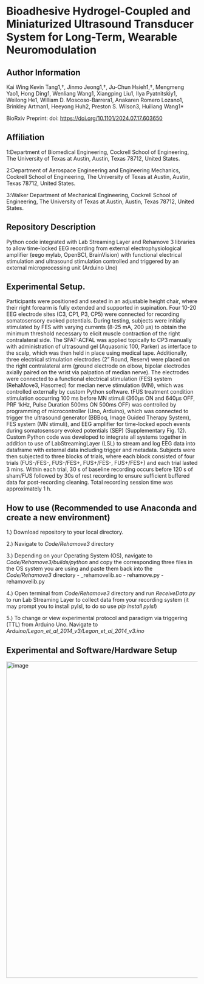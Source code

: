 # Bioadhesive Hydrogel-Coupled and Miniaturized Ultrasound Transducer System for Long-Term, Wearable Neuromodulation
## Author Information
Kai Wing Kevin Tang1,†, Jinmo Jeong1,†, Ju-Chun Hsieh1,†, Mengmeng Yao1, Hong Ding1, Wenliang Wang1, Xiangping Liu1, Ilya Pyatnitskiy1, Weilong He1, William D. Moscoso-Barrera1, Anakaren Romero Lozano1, Brinkley Artman1, Heeyong Huh2, Preston S. Wilson3, Huiliang Wang1* 

BioRxiv Preprint: doi: https://doi.org/10.1101/2024.07.17.603650

## Affiliation
1:Department of Biomedical Engineering, Cockrell School of Engineering, The University of Texas at Austin, Austin, Texas 78712, United States.

2:Department of Aerospace Engineering and Engineering Mechanics, Cockrell School of Engineering, The University of Texas at Austin, Austin, Texas 78712, United States.

3:Walker Department of Mechanical Engineering, Cockrell School of Engineering, The University of Texas at Austin, Austin, Texas 78712, United States.

## Repository Description
Python code integrated with Lab Streaming Layer and Rehamove 3 libraries to allow time-locked EEG recording from external electrophysiological amplifier (eego mylab, OpenBCI, BrainVision) with functional electrical stimulation and ultrasound stimulation controlled and triggered by an external microprocessing unit (Arduino Uno)

## Experimental Setup. 
Participants were positioned and seated in an adjustable height chair, where their right forearm is fully extended and supported in supination. Four 10-20 EEG electrode sites (C3, CP1, P3, CP5) were connected for recording somatosensory evoked potentials. During testing, subjects were initially stimulated by FES with varying currents (8-25 mA, 200 µs) to obtain the minimum threshold necessary to elicit muscle contraction of the right contralateral side. The SFAT-ACFAL was applied topically to CP3 manually with administration of ultrasound gel (Aquasonic 100, Parker) as interface to the scalp, which was then held in place using medical tape. Additionally, three electrical stimulation electrodes (2” Round, Reserv) were placed on the right contralateral arm (ground electrode on elbow, bipolar electrodes axially paired on the wrist via palpation of median nerve). The electrodes were connected to a functional electrical stimulation (FES) system (RehaMove3, Hasomed) for median nerve stimulation (MN), which was controlled externally by custom Python software. tFUS treatment condition stimulation occurring 100 ms before MN stimuli (360µs ON and 640µs OFF, PRF 1kHz, Pulse Duration 500ms ON 500ms OFF) was controlled by programming of microcontroller (Uno, Arduino), which was connected to trigger the ultrasound generator (BBBoq, Image Guided Therapy System), FES system (MN stimuli), and EEG amplifier for time-locked epoch events during somatosensory evoked potentials (SEP) (Supplementary Fig. 12). Custom Python code was developed to integrate all systems together in addition to use of LabStreamingLayer (LSL) to stream and log EEG data into dataframe with external data including trigger and metadata. Subjects were then subjected to three blocks of trials, where each block consisted of four trials (FUS-/FES-, FUS-/FES+, FUS+/FES-, FUS+/FES+) and each trial lasted 3 mins. Within each trial, 30 s of baseline recording occurs before 120 s of sham/FUS followed by 30s of rest recording to ensure sufficient buffered data for post-recording cleaning. Total recording session time was approximately 1 h.

## How to use (Recommended to use Anaconda and create a new environment)
1.) Download repository to your local directory.   

2.) Navigate to _Code/Rehamove3_ directory

3.) Depending on your Operating System (OS), navigate to _Code/Rehamove3/builds/python_ and copy the corresponding three files in the OS system you are using and paste them         back into the _Code/Rehamove3_ directory
    - _rehamovelib.so
    - rehamove.py
    - rehamovelib.py
    
4.) Open terminal from _Code/Rehamove3_ directory and run _ReceiveData.py_ to run Lab Streaming Layer to collect data from your recording system (it may prompt you to install      pylsl, to do so use _pip install pylsl_)

5.) To change or view experimental protocol and paradigm via triggering (TTL) from Arduino Uno. Navigate to _Arduino/Legon_et_al_2014_v3/Legon_et_al_2014_v3.ino_
    
## Experimental and Software/Hardware Setup
<img width="832" alt="image" src="https://github.com/user-attachments/assets/c9ffa133-0699-4cfc-8b81-768f76bac352">


